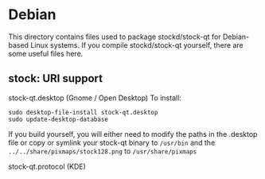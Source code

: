 
Debian
====================
This directory contains files used to package stockd/stock-qt
for Debian-based Linux systems. If you compile stockd/stock-qt yourself, there are some useful files here.

## stock: URI support ##


stock-qt.desktop  (Gnome / Open Desktop)
To install:

	sudo desktop-file-install stock-qt.desktop
	sudo update-desktop-database

If you build yourself, you will either need to modify the paths in
the .desktop file or copy or symlink your stock-qt binary to `/usr/bin`
and the `../../share/pixmaps/stock128.png` to `/usr/share/pixmaps`

stock-qt.protocol (KDE)

